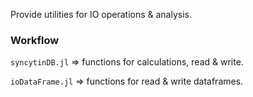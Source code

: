 Provide utilities for IO operations & analysis.

### Workflow

`syncytinDB.jl` => functions for calculations, read & write.

`ioDataFrame.jl` => functions for read & write dataframes.
